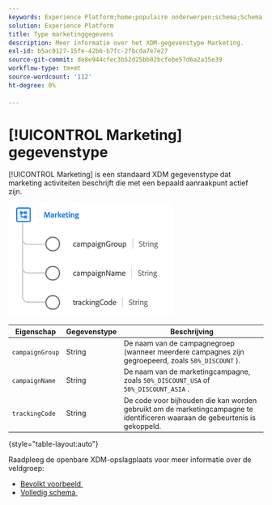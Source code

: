 ```yaml
---
keywords: Experience Platform;home;populaire onderwerpen;schema;Schema;XDM;velden;schema's;Schema's;apparaat;datatype;data-type;data-type;
solution: Experience Platform
title: Type marketinggegevens
description: Meer informatie over het XDM-gegevenstype Marketing.
exl-id: b5ac0127-15fe-42b6-b7fc-2fbcda7e7e27
source-git-commit: de8e944cfec3b52d25bb02bcfebe57d6a2a35e39
workflow-type: tm+mt
source-wordcount: '112'
ht-degree: 0%

---
```


# [!UICONTROL Marketing] gegevenstype

[!UICONTROL Marketing] is een standaard XDM gegevenstype dat marketing activiteiten beschrijft die met een bepaald aanraakpunt actief zijn.

![](../images/data-types/marketing.png)

| Eigenschap | Gegevenstype | Beschrijving |
| --- | --- | --- |
| `campaignGroup` | String | De naam van de campagnegroep (wanneer meerdere campagnes zijn gegroepeerd, zoals `50%_DISCOUNT` ). |
| `campaignName` | String | De naam van de marketingcampagne, zoals `50%_DISCOUNT_USA` of `50%_DISCOUNT_ASIA` . |
| `trackingCode` | String | De code voor bijhouden die kan worden gebruikt om de marketingcampagne te identificeren waaraan de gebeurtenis is gekoppeld. |

{style="table-layout:auto"}

Raadpleeg de openbare XDM-opslagplaats voor meer informatie over de veldgroep:

* [&#x200B; Bevolkt voorbeeld &#x200B;](https://github.com/adobe/xdm/blob/master/components/datatypes/marketing/marketing.example.1.json)
* [&#x200B; Volledig schema &#x200B;](https://github.com/adobe/xdm/blob/master/components/datatypes/marketing/marketing.schema.json)
